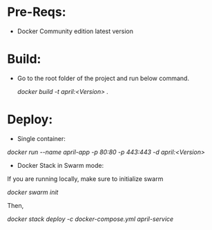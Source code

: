 

# Pre-Reqs:

  - Docker Community edition latest version

# Build:

  - Go to the root folder of the project and run below command.
  
  	*docker build -t april:\<Version\> .*

# Deploy:

- Single container:

*docker run --name april-app -p 80:80 -p 443:443 -d april:\<Version\>*

- Docker Stack in Swarm mode:

If you are running locally, make sure to initialize swarm 

*docker swarm init*

Then,

*docker stack deploy -c docker-compose.yml april-service*
